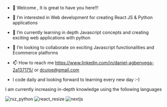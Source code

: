 - 👋 Welcome , It is great to have you here!!!



- 👀 I’m interested in Web development for creating React JS & Python applications
- 🌱 I’m currently learning in depth Javascript concepts and creating exciting web applications with python 
- 💞️ I’m looking to collaborate on exciting Javascript functionalities and Ecommerce platforms
- 📫 How to reach me https://www.linkedin.com/in/daniel-agbenyega-2a137175/ or dcujoe@gmail.com
- I code daily and looking forward to learning every new day :-)



I am currently increasing in-depth knowledge using the following languages

![rsz_python](https://user-images.githubusercontent.com/50689568/197575995-496961c1-7a07-4ec8-ba8b-2eae88373eaf.png)
![react_resize](https://user-images.githubusercontent.com/50689568/197576019-3400800b-6707-4d5b-934c-d85d2e375d05.jpeg)
![nextjs](https://user-images.githubusercontent.com/50689568/197576029-b0f9f042-dda2-45dd-93d6-8880f3b82329.png)
